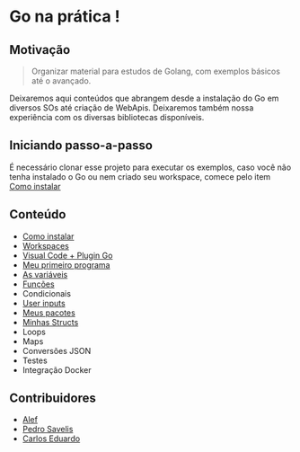 # Go na prática !

## Motivação

>Organizar material para estudos de Golang, com exemplos básicos até o avançado.

Deixaremos aqui conteúdos que abrangem desde a instalação do Go em diversos SOs até criação de WebApis. Deixaremos também nossa experiência com os diversas bibliotecas disponíveis.

## Iniciando passo-a-passo

É necessário clonar esse projeto para executar os exemplos, caso você não tenha instalado o Go ou nem criado seu workspace, comece pelo item [Como instalar](como-instalar)

## Conteúdo

* [Como instalar](como-instalar)
* [Workspaces](workspaces)
* [Visual Code + Plugin Go](visual-code)
* [Meu primeiro programa](meu-primeiro-programa)
* [As variáveis](variaveis)
* [Funções](funcoes)
* Condicionais
* [User inputs](user-inputs)
* [Meus pacotes](meus-pacotes)
* [Minhas Structs](minhas-structs)
* Loops
* Maps
* Conversões JSON
* Testes
* Integração Docker

## Contribuidores

* [Alef](https://github.com/alefcarlos/)
* [Pedro Savelis](https://github.com/psavelis)
* [Carlos Eduardo](https://github.com/cadums01)